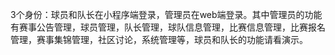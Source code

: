 3个身份：球员和队长在小程序端登录，管理员在web端登录。其中管理员的功能有赛事公告管理，球员管理，队长管理，球队信息管理，比赛信息管理，比赛报名管理，赛事集锦管理，社区讨论，系统管理等，球员和队长的功能请看演示。

